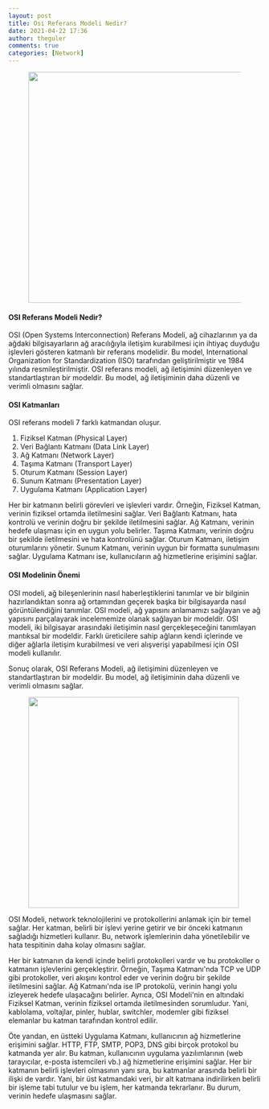 ```yaml
---
layout: post
title: Osi Referans Modeli Nedir?
date: 2021-04-22 17:36
author: theguler
comments: true
categories: [Network]
---
```

<!-- wp:image {"id":11134,"width":"459px","height":"auto","sizeSlug":"large","linkDestination":"none"} -->
<figure class="wp-block-image size-large is-resized"><img src="https://theguler.wordpress.com/wp-content/uploads/2024/03/osi.gif?w=700" alt="" class="wp-image-11134" style="width:459px;height:auto" /></figure>
<!-- /wp:image -->

<!-- wp:heading {"level":4} -->
<h4 class="wp-block-heading"><strong>OSI Referans Modeli Nedir?</strong></h4>
<!-- /wp:heading -->

<!-- wp:paragraph -->
<p>OSI (Open Systems Interconnection) Referans Modeli, ağ cihazlarının ya da ağdaki bilgisayarların ağ aracılığıyla iletişim kurabilmesi için ihtiyaç duyduğu işlevleri gösteren katmanlı bir referans modelidir. Bu model, International Organization for Standardization (ISO) tarafından geliştirilmiştir ve 1984 yılında resmileştirilmiştir. OSI referans modeli, ağ iletişimini düzenleyen ve standartlaştıran bir modeldir. Bu model, ağ iletişiminin daha düzenli ve verimli olmasını sağlar.</p>
<!-- /wp:paragraph -->

<!-- wp:heading {"level":4} -->
<h4 class="wp-block-heading"><strong>OSI Katmanları</strong></h4>
<!-- /wp:heading -->

<!-- wp:paragraph -->
<p>OSI referans modeli 7 farklı katmandan oluşur.</p>
<!-- /wp:paragraph -->

<!-- wp:list {"ordered":true} -->
<ol><!-- wp:list-item -->
<li>Fiziksel Katman (Physical Layer)</li>
<!-- /wp:list-item -->

<!-- wp:list-item -->
<li>Veri Bağlantı Katmanı (Data Link Layer)</li>
<!-- /wp:list-item -->

<!-- wp:list-item -->
<li>Ağ Katmanı (Network Layer)</li>
<!-- /wp:list-item -->

<!-- wp:list-item -->
<li>Taşıma Katmanı (Transport Layer)</li>
<!-- /wp:list-item -->

<!-- wp:list-item -->
<li>Oturum Katmanı (Session Layer)</li>
<!-- /wp:list-item -->

<!-- wp:list-item -->
<li>Sunum Katmanı (Presentation Layer)</li>
<!-- /wp:list-item -->

<!-- wp:list-item -->
<li>Uygulama Katmanı (Application Layer)</li>
<!-- /wp:list-item --></ol>
<!-- /wp:list -->

<!-- wp:paragraph -->
<p>Her bir katmanın belirli görevleri ve işlevleri vardır. Örneğin, Fiziksel Katman, verinin fiziksel ortamda iletilmesini sağlar. Veri Bağlantı Katmanı, hata kontrolü ve verinin doğru bir şekilde iletilmesini sağlar. Ağ Katmanı, verinin hedefe ulaşması için en uygun yolu belirler. Taşıma Katmanı, verinin doğru bir şekilde iletilmesini ve hata kontrolünü sağlar. Oturum Katmanı, iletişim oturumlarını yönetir. Sunum Katmanı, verinin uygun bir formatta sunulmasını sağlar. Uygulama Katmanı ise, kullanıcıların ağ hizmetlerine erişimini sağlar.</p>
<!-- /wp:paragraph -->

<!-- wp:heading {"level":4} -->
<h4 class="wp-block-heading"><strong>OSI Modelinin Önemi</strong></h4>
<!-- /wp:heading -->

<!-- wp:paragraph -->
<p>OSI modeli, ağ bileşenlerinin nasıl haberleştiklerini tanımlar ve bir bilginin hazırlandıktan sonra ağ ortamından geçerek başka bir bilgisayarda nasıl görüntülendiğini tanımlar. OSI modeli, ağ yapısını anlamamızı sağlayan ve ağ yapısını parçalayarak incelememize olanak sağlayan bir modeldir. OSI modeli, iki bilgisayar arasındaki iletişimin nasıl gerçekleşeceğini tanımlayan mantıksal bir modeldir. Farklı üreticilere sahip ağların kendi içlerinde ve diğer ağlarla iletişim kurabilmesi ve veri alışverişi yapabilmesi için OSI modeli kullanılır.</p>
<!-- /wp:paragraph -->

<!-- wp:paragraph -->
<p>Sonuç olarak, OSI Referans Modeli, ağ iletişimini düzenleyen ve standartlaştıran bir modeldir. Bu model, ağ iletişiminin daha düzenli ve verimli olmasını sağlar.</p>
<!-- /wp:paragraph -->

<!-- wp:image {"id":11132,"width":"419px","height":"auto","sizeSlug":"large","linkDestination":"none"} -->
<figure class="wp-block-image size-large is-resized"><img src="https://theguler.wordpress.com/wp-content/uploads/2024/03/previewimage.webp?w=710" alt="" class="wp-image-11132" style="width:419px;height:auto" /></figure>
<!-- /wp:image -->

<!-- wp:paragraph -->
<p>OSI Modeli, network teknolojilerini ve protokollerini anlamak için bir temel sağlar. Her katman, belirli bir işlevi yerine getirir ve bir önceki katmanın sağladığı hizmetleri kullanır. Bu, network işlemlerinin daha yönetilebilir ve hata tespitinin daha kolay olmasını sağlar.</p>
<!-- /wp:paragraph -->

<!-- wp:paragraph -->
<p>Her bir katmanın da kendi içinde belirli protokolleri vardır ve bu protokoller o katmanın işlevlerini gerçekleştirir. Örneğin, Taşıma Katmanı'nda TCP ve UDP gibi protokoller, veri akışını kontrol eder ve verinin doğru bir şekilde iletilmesini sağlar. Ağ Katmanı'nda ise IP protokolü, verinin hangi yolu izleyerek hedefe ulaşacağını belirler. Ayrıca, OSI Modeli'nin en altındaki Fiziksel Katman, verinin fiziksel ortamda iletilmesinden sorumludur. Yani, kablolama, voltajlar, pinler, hublar, switchler, modemler gibi fiziksel elemanlar bu katman tarafından kontrol edilir.</p>
<!-- /wp:paragraph -->

<!-- wp:paragraph -->
<p>Öte yandan, en üstteki Uygulama Katmanı, kullanıcının ağ hizmetlerine erişimini sağlar. HTTP, FTP, SMTP, POP3, DNS gibi birçok protokol bu katmanda yer alır. Bu katman, kullanıcının uygulama yazılımlarının (web tarayıcılar, e-posta istemcileri vb.) ağ hizmetlerine erişimini sağlar. Her bir katmanın belirli işlevleri olmasının yanı sıra, bu katmanlar arasında belirli bir ilişki de vardır. Yani, bir üst katmandaki veri, bir alt katmana indirilirken belirli bir işleme tabi tutulur ve bu işlem, her katmanda tekrarlanır. Bu durum, verinin hedefe ulaşmasını sağlar.</p>
<!-- /wp:paragraph -->
